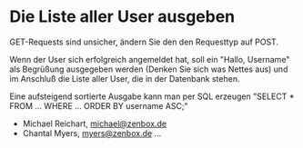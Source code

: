 # Die Liste aller User ausgeben

GET-Requests sind unsicher, ändern Sie den den Requesttyp auf POST.

Wenn der User sich erfolgreich angemeldet hat, soll ein "Hallo, Username" als Begrüßung ausgegeben werden (Denken Sie sich was Nettes aus) und im Anschluß die Liste aller User, die in der Datenbank stehen.

Eine aufsteigend sortierte Ausgabe kann man per SQL erzeugen "SELECT * FROM ... WHERE ... ORDER BY username ASC;"

- Michael Reichart, michael@zenbox.de
- Chantal Myers, myers@zenbox.de
...
